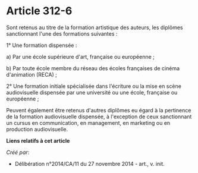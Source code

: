 # Article 312-6

Sont retenus au titre de la formation artistique des auteurs, les diplômes sanctionnant l'une des formations suivantes : 

1° Une formation dispensée : 

a) Par une école supérieure d'art, française ou européenne ; 

b) Par toute école membre du réseau des écoles françaises de cinéma d'animation (RECA) ; 

2° Une formation initiale spécialisée dans l'écriture ou la mise en scène audiovisuelle dispensée par une université ou une
école, française ou européenne ; 

Peuvent également être retenus d'autres diplômes eu égard à la pertinence de la formation audiovisuelle dispensée, à
l'exception de ceux sanctionnant un cursus en communication, en management, en marketing ou en production audiovisuelle.

**Liens relatifs à cet article**

_Créé par_:

  - Délibération n°2014/CA/11 du 27 novembre 2014 - art., v. init.
